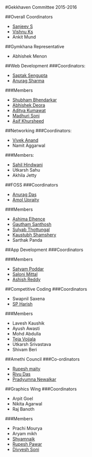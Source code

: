 #Gekkhaven Committee 2015-2016

##Overall Coordinators
* [Sanjeev S](https://github.com/ddemented)
* [Vishnu Ks](http://github.com/hackerkid)
* Ankit Mund

##Gymkhana Representative
* Abhishek Menon

##Web Development
###Coordinators:
* [Saptak Sengupta](https://www.github.com/SaptakS)
* [Anurag Sharma](https://www.github.com/anurageldorado)

###Members
* [Shubham Bhendarkar](http://github.com/codebhendi)
* [Abhishek Deora](http://github.com/adeora7)
* [Aditya Kumawat](http://github.com/aditya19496)
* [Madhuri Soni](http://github.com/madhuri1596)
* [Asif Khursheed](https://github.com/codefather1)

##Networking
###Coordinators:
* [Vivek Anand](https://github.com/vivekanand1101)
* Namit Aggarwal

###Members:
* [Sahil Hindwani](https://github.com/sahilhindwani)
* Utkarsh Sahu
* Akhila Jetty

##FOSS
###Coordinators
* [Anurag Das](https://github.com/shadowwalkers)
* [Amol Upraity](https://github.com/vampcoder)

###Members
* [Ashima Elhence](https://github.com/elhenceashima)
* [Gautham Santhosh](https://github.com/gauthamzz)
* [Sulyab Thottungal](https://github.com/sulyabtv)
* [Kaustubh Shamshery](https://github.com/KaustubhShamshery) 
* Sarthak Panda

##App Development
###Coordinators

###Members
* [Satyam Poddar](https://github.com/flare505) 
* [Saloni Mittal](https://github.com/smittal10)
* [Ashish Reddy](https://github.com/ashdraxler)

##Competitive Coding
###Coordinators
* Swapnil Saxena
* [SP Harish](https://github.com/spharish)

###Members
* Lavesh Kaushik
* Ayush Awasti
* Mohd Abdulla
* [Teja Vojjala](https://github.com/iit2014086)
* Utkarsh Srivastava
* Shivam Beri

##Amethi Council
###Co-ordinators
* [Rupesh maity](https://www.github.com/deathsurgeon)
* [Rivu Das](https://github.com/rivudas)
* [Pradyumna Newalkar](https://github.com/pradyumna1)


##Graphics Wing
###Coordinators
* Arpit Goel
* Nikita Agarwal
* Raj Banoth

###Members

 * Prachi Mourya
 * Aryam mikh
 *  [Shyamnaik](https://www.github.com/Shyamnaik)
 *   [Rupesh Pawar](https://www.github.com/rupeshpawar007)
 *   [Divyesh Soni](https://github.com/Divyesh001)

